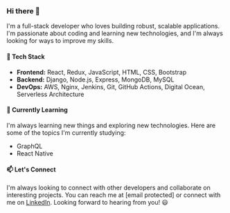 ### Hi there 👋

I'm a full-stack developer who loves building robust, scalable applications. I'm passionate about coding and learning new technologies, and I'm always looking for ways to improve my skills.

#### 🚀 Tech Stack
- **Frontend:** React, Redux, JavaScript, HTML, CSS, Bootstrap
- **Backend:** Django, Node.js, Express, MongoDB, MySQL
- **DevOps:** AWS, Nginx, Jenkins, Git, GitHub Actions, Digital Ocean, Serverless Architecture

<!-- #### 💻 Projects

Here are some of my favorite projects that showcase my skills as a full-stack developer:

- **[Ecommerce Site](https://github.com/myusername/ecommerce-site)** - A full-stack ecommerce website that allows users to browse and purchase products, manage their cart, and checkout using Stripe payments.
- **[Personal Blog](https://github.com/myusername/blog)** - A simple, elegant blog built with React, Express, and MongoDB. Users can create accounts, write posts, and comment on other posts.
- **[To-Do List](https://github.com/myusername/todo-list)** - A minimalistic to-do list app built with React and Firebase. Users can add, edit, and delete tasks, and the app syncs in real-time across multiple devices.
 -->
#### 🌱 Currently Learning

I'm always learning new things and exploring new technologies. Here are some of the topics I'm currently studying:

- GraphQL
- React Native

#### 📫 Let's Connect

I'm always looking to connect with other developers and collaborate on interesting projects. You can reach me at [email protected] or connect with me on [LinkedIn](https://www.linkedin.com/in/er-abhisheksharma/). Looking forward to hearing from you! 😃

